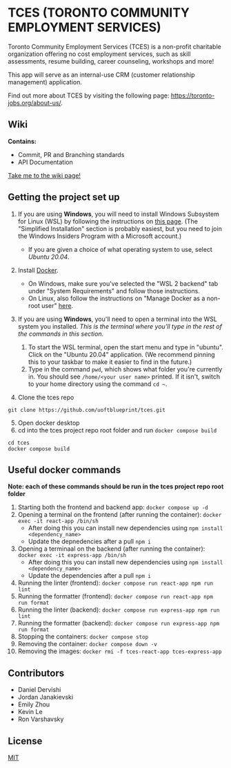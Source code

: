 # TCES (TORONTO COMMUNITY EMPLOYMENT SERVICES)

Toronto Community Employment Services (TCES) is a non-profit charitable organization offering no cost employment services, such as skill assessments, resume building, career counseling, workshops and more!

This app will serve as an internal-use CRM (customer relationship management) application.

Find out more about TCES by visiting the following page: https://toronto-jobs.org/about-us/.

## Wiki
**Contains:**
- Commit, PR and Branching standards
- API Documentation

[Take me to the wiki page!](https://github.com/uoftblueprint/tces/wiki)

## Getting the project set up 
1. If you are using **Windows**, you will need to install Windows Subsystem for Linux (WSL) by following the instructions on [this page](https://docs.microsoft.com/en-us/windows/wsl/install-win10). (The "Simplified Installation" section is probably easiest, but you need to join the Windows Insiders Program with a Microsoft account.)

    - If you are given a choice of what operating system to use, select *Ubuntu 20.04*.

2. Install [Docker](https://docs.docker.com/get-docker/).

    - On Windows, make sure you've selected the "WSL 2 backend" tab under "System Requirements" and follow those instructions.
    - On Linux, also follow the instructions on "Manage Docker as a non-root user" [here](https://docs.docker.com/install/linux/linux-postinstall/).

3. If you are using **Windows**, you'll need to open a terminal into the WSL system you installed. *This is the terminal where you'll type in the rest of the commands in this section.*

    1. To start the WSL terminal, open the start menu and type in "ubuntu". Click on the "Ubuntu 20.04" application. (We recommend pinning this to your taskbar to make it easier to find in the future.)
    2. Type in the command `pwd`, which shows what folder you're currently in. You should see `/home/<your user name>` printed. If it isn't, switch to your home directory using the command `cd ~`.
4. Clone the tces repo
```
git clone https://github.com/uoftblueprint/tces.git
```
5. Open docker desktop
6. cd into the tces project repo root folder and run `docker compose build`
```
cd tces
docker compose build
```

## Useful docker commands
**Note: each of these commands should be run in the tces project repo root folder**
1. Starting both the frontend and backend app: `docker compose up -d`
2. Opening a terminal on the frontend (after running the container): `docker exec -it react-app /bin/sh` 
    - After doing this you can install new dependencies using `npm install <dependency_name>`
    - Update the depnedencies after a pull `npm i`
3. Opening a terminaal on the backend (after running the container): `docker exec -it express-app /bin/sh`
    - After doing this you can install new dependencies using `npm install <dependency_name>`
    - Update the dependencies after a pull `npm i`
4. Running the linter (frontend): `docker compose run react-app npm run lint`
5. Running the formatter (frontend): `docker compose run react-app npm run format`
4. Running the linter (backend): `docker compose run express-app npm run lint`
5. Running the formatter (backend): `docker compose run express-app npm run format`
6. Stopping the containers: `docker compose stop`
7. Removing the container: `docker compose down -v`
8. Removing the images: `docker rmi -f tces-react-app tces-express-app`

## Contributors
- Daniel Dervishi
- Jordan Janakievski
- Emily Zhou
- Kevin Le
- Ron Varshavsky

## License

[MIT](https://github.com/uoftblueprint/tces/blob/main/LICENSE)

